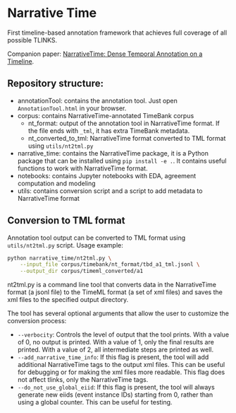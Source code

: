 # Narrative Time

First timeline-based annotation framework that achieves full coverage of all possible TLINKS.  

Companion paper: [NarrativeTime: Dense Temporal Annotation on a Timeline](https://arxiv.org/abs/1908.11443).

## Repository structure:

- annotationTool: contains the annotation tool. Just open `AnnotationTool.html` in your browser.
- corpus: contains NarrativeTime-annotated TimeBank corpus
  - nt_format: output of the annotation tool in NarrativeTime format. If the file ends with `_tml`, it has extra TimeBank metadata.
  - nt_converted_to_tml: NarrativeTime format converted to TML format using `utils/nt2tml.py`
- narrative_time: contains the NarrativeTime package, it is a Python package that can be installed using `pip install -e .`. It contains useful functions to work with NarrativeTime format.
- notebooks: contains Jupyter notebooks with EDA, agreement computation and modeling
- utils: contains conversion script and a script to add metadata to NarrativeTime format

## Conversion to TML format

Annotation tool output can be converted to TML format using `utils/nt2tml.py` script. Usage example:

```bash
python narrative_time/nt2tml.py \
    --input_file corpus/timebank/nt_format/tbd_a1_tml.jsonl \
    --output_dir corpus/timeml_converted/a1
```

nt2tml.py is a command line tool that converts data in the NarrativeTime format (a jsonl file) to the TimeML format (a set of xml files) and saves the xml files to the specified output directory.

The tool has several optional arguments that allow the user to customize the conversion process:

* `--verbocity`: Controls the level of output that the tool prints. With a value of 0, no output is printed. With a value of 1, only the final results are printed. With a value of 2, all intermediate steps are printed as well.
* `--add_narrative_time_info`: If this flag is present, the tool will add additional NarrativeTime tags to the output xml files. This can be useful for debugging or for making the xml files more readable. This flag does not affect tlinks, only the NarrativeTime tags.
* `--do_not_use_global_eiid`: If this flag is present, the tool will always generate new eiids (event instance IDs) starting from 0, rather than using a global counter. This can be useful for testing.
